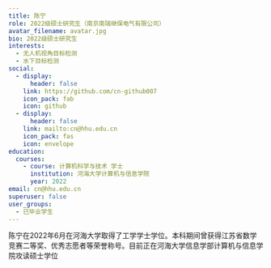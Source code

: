 ```yaml
---
title: 陈宁
role: 2022级硕士研究生（南京南瑞继保电气有限公司）
avatar_filename: avatar.jpg
bio: 2022级硕士研究生
interests:
  - 无人机视角目标检测
  - 水下目标检测
social:
  - display:
      header: false
    link: https://github.com/cn-github007
    icon_pack: fab
    icon: github
  - display:
      header: false
    link: mailto:cn@hhu.edu.cn
    icon_pack: fas
    icon: envelope
education:
  courses:
    - course: 计算机科学与技术 学士
      institution: 河海大学计算机与信息学院
      year: 2022
email: cn@hhu.edu.cn
superuser: false
user_groups:
  - 已毕业学生
---
```

陈宁在2022年6月在河海大学取得了工学学士学位。本科期间曾获得江苏省数学竞赛二等奖、优秀志愿者等荣誉称号。目前正在河海大学信息学部计算机与信息学院攻读硕士学位
